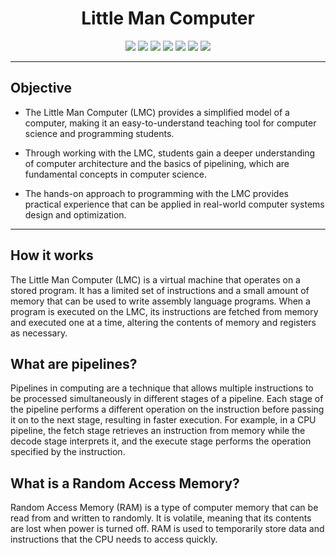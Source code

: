 <h1 align="center"> Little Man Computer </h1>

<div align="center">
  <img src="https://img.shields.io/badge/Version-0.61-303060"/>
  <img src="https://img.shields.io/badge/Status-Under%20Development-9cf"/>
  <img src="https://img.shields.io/badge/Chrome-Suported-green"/>
  <img src="https://img.shields.io/badge/Safari-Suported-green"/>
  <img src="https://img.shields.io/badge/Firefox-Not%20Suported-red"/>
  <img src="https://img.shields.io/badge/Mobile-Not%20Suported-red"/>
  <img src="https://img.shields.io/badge/Edge-Under%20Development-yellow"/>
 </div>

---
## Objective

* The Little Man Computer (LMC) provides a simplified model of a computer, making it an easy-to-understand teaching tool for computer science and programming students.

* Through working with the LMC, students gain a deeper understanding of computer architecture and the basics of pipelining, which are fundamental concepts in computer science.

* The hands-on approach to programming with the LMC provides practical experience that can be applied in real-world computer systems design and optimization.

---
## How it works

The Little Man Computer (LMC) is a virtual machine that operates on a stored program. It has a limited set of instructions and a small amount of memory that can be used to write assembly language programs. When a program is executed on the LMC, its instructions are fetched from memory and executed one at a time, altering the contents of memory and registers as necessary.

## What are pipelines? 

Pipelines in computing are a technique that allows multiple instructions to be processed simultaneously in different stages of a pipeline.
Each stage of the pipeline performs a different operation on the instruction before passing it on to the next stage, resulting in faster execution.
For example, in a CPU pipeline, the fetch stage retrieves an instruction from memory while the decode stage interprets it, and the execute stage performs the operation specified by the instruction.

## What is a Random Access Memory?

Random Access Memory (RAM) is a type of computer memory that can be read from and written to randomly.
It is volatile, meaning that its contents are lost when power is turned off.
RAM is used to temporarily store data and instructions that the CPU needs to access quickly.
